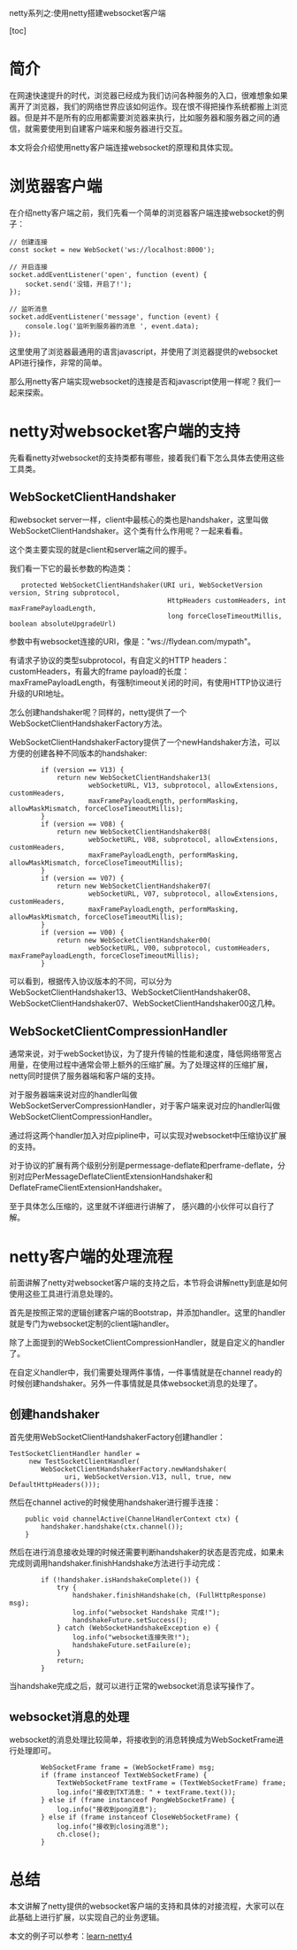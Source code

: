 netty系列之:使用netty搭建websocket客户端

[toc]

# 简介

在网速快速提升的时代，浏览器已经成为我们访问各种服务的入口，很难想象如果离开了浏览器，我们的网络世界应该如何运作。现在恨不得把操作系统都搬上浏览器。但是并不是所有的应用都需要浏览器来执行，比如服务器和服务器之间的通信，就需要使用到自建客户端来和服务器进行交互。

本文将会介绍使用netty客户端连接websocket的原理和具体实现。

# 浏览器客户端

在介绍netty客户端之前，我们先看一个简单的浏览器客户端连接websocket的例子：

```
// 创建连接
const socket = new WebSocket('ws://localhost:8000');

// 开启连接
socket.addEventListener('open', function (event) {
    socket.send('没错，开启了!');
});

// 监听消息
socket.addEventListener('message', function (event) {
    console.log('监听到服务器的消息 ', event.data);
});
```

这里使用了浏览器最通用的语言javascript，并使用了浏览器提供的websocket API进行操作，非常的简单。

那么用netty客户端实现websocket的连接是否和javascript使用一样呢？我们一起来探索。

# netty对websocket客户端的支持

先看看netty对websocket的支持类都有哪些，接着我们看下怎么具体去使用这些工具类。

## WebSocketClientHandshaker

和websocket server一样，client中最核心的类也是handshaker，这里叫做WebSocketClientHandshaker。这个类有什么作用呢？一起来看看。

这个类主要实现的就是client和server端之间的握手。

我们看一下它的最长参数的构造类：

```
   protected WebSocketClientHandshaker(URI uri, WebSocketVersion version, String subprotocol,
                                        HttpHeaders customHeaders, int maxFramePayloadLength,
                                        long forceCloseTimeoutMillis, boolean absoluteUpgradeUrl) 
```

参数中有websocket连接的URI，像是："ws://flydean.com/mypath"。

有请求子协议的类型subprotocol，有自定义的HTTP headers：customHeaders，有最大的frame payload的长度：maxFramePayloadLength，有强制timeout关闭的时间，有使用HTTP协议进行升级的URI地址。

怎么创建handshaker呢？同样的，netty提供了一个WebSocketClientHandshakerFactory方法。

WebSocketClientHandshakerFactory提供了一个newHandshaker方法，可以方便的创建各种不同版本的handshaker:

```
        if (version == V13) {
            return new WebSocketClientHandshaker13(
                    webSocketURL, V13, subprotocol, allowExtensions, customHeaders,
                    maxFramePayloadLength, performMasking, allowMaskMismatch, forceCloseTimeoutMillis);
        }
        if (version == V08) {
            return new WebSocketClientHandshaker08(
                    webSocketURL, V08, subprotocol, allowExtensions, customHeaders,
                    maxFramePayloadLength, performMasking, allowMaskMismatch, forceCloseTimeoutMillis);
        }
        if (version == V07) {
            return new WebSocketClientHandshaker07(
                    webSocketURL, V07, subprotocol, allowExtensions, customHeaders,
                    maxFramePayloadLength, performMasking, allowMaskMismatch, forceCloseTimeoutMillis);
        }
        if (version == V00) {
            return new WebSocketClientHandshaker00(
                    webSocketURL, V00, subprotocol, customHeaders, maxFramePayloadLength, forceCloseTimeoutMillis);
        }
```

可以看到，根据传入协议版本的不同，可以分为WebSocketClientHandshaker13、WebSocketClientHandshaker08、WebSocketClientHandshaker07、WebSocketClientHandshaker00这几种。

## WebSocketClientCompressionHandler

通常来说，对于webSocket协议，为了提升传输的性能和速度，降低网络带宽占用量，在使用过程中通常会带上额外的压缩扩展。为了处理这样的压缩扩展，netty同时提供了服务器端和客户端的支持。

对于服务器端来说对应的handler叫做WebSocketServerCompressionHandler，对于客户端来说对应的handler叫做WebSocketClientCompressionHandler。

通过将这两个handler加入对应pipline中，可以实现对websocket中压缩协议扩展的支持。

对于协议的扩展有两个级别分别是permessage-deflate和perframe-deflate，分别对应PerMessageDeflateClientExtensionHandshaker和DeflateFrameClientExtensionHandshaker。

至于具体怎么压缩的，这里就不详细进行讲解了， 感兴趣的小伙伴可以自行了解。

# netty客户端的处理流程

前面讲解了netty对websocket客户端的支持之后，本节将会讲解netty到底是如何使用这些工具进行消息处理的。

首先是按照正常的逻辑创建客户端的Bootstrap，并添加handler。这里的handler就是专门为websocket定制的client端handler。

除了上面提到的WebSocketClientCompressionHandler，就是自定义的handler了。

在自定义handler中，我们需要处理两件事情，一件事情就是在channel ready的时候创建handshaker。另外一件事情就是具体websocket消息的处理了。

## 创建handshaker

首先使用WebSocketClientHandshakerFactory创建handler：

```
TestSocketClientHandler handler =
     new TestSocketClientHandler(
        WebSocketClientHandshakerFactory.newHandshaker(
              uri, WebSocketVersion.V13, null, true, new DefaultHttpHeaders()));

```

然后在channel active的时候使用handshaker进行握手连接：

```
    public void channelActive(ChannelHandlerContext ctx) {
        handshaker.handshake(ctx.channel());
    }
```

然后在进行消息接收处理的时候还需要判断handshaker的状态是否完成，如果未完成则调用handshaker.finishHandshake方法进行手动完成：

```
        if (!handshaker.isHandshakeComplete()) {
            try {
                handshaker.finishHandshake(ch, (FullHttpResponse) msg);
                log.info("websocket Handshake 完成!");
                handshakeFuture.setSuccess();
            } catch (WebSocketHandshakeException e) {
                log.info("websocket连接失败!");
                handshakeFuture.setFailure(e);
            }
            return;
        }
```

当handshake完成之后，就可以进行正常的websocket消息读写操作了。

## websocket消息的处理

websocket的消息处理比较简单，将接收到的消息转换成为WebSocketFrame进行处理即可。

```
        WebSocketFrame frame = (WebSocketFrame) msg;
        if (frame instanceof TextWebSocketFrame) {
            TextWebSocketFrame textFrame = (TextWebSocketFrame) frame;
            log.info("接收到TXT消息: " + textFrame.text());
        } else if (frame instanceof PongWebSocketFrame) {
            log.info("接收到pong消息");
        } else if (frame instanceof CloseWebSocketFrame) {
            log.info("接收到closing消息");
            ch.close();
        }
```

# 总结

本文讲解了netty提供的websocket客户端的支持和具体的对接流程，大家可以在此基础上进行扩展，以实现自己的业务逻辑。

本文的例子可以参考：[learn-netty4](https://github.com/ddean2009/learn-netty4)

